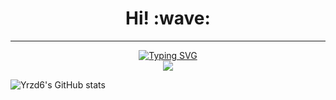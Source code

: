 <h1 align='center'> Hi! :wave:</h1>

-----

<p align=center>
    <a href="https://git.io/typing-svg"><img src="https://readme-typing-svg.demolab.com?font=Fira+Code&weight=500&size=24&letterSpacing=-0.6px&duration=3400&pause=1000&color=000000&center=false%C2%A0%C2%A0%E5%81%87&vCenter=false%C2%A0%C2%A0%E5%81%87&repeat=true%C2%A0%C2%A0%E7%9C%9F&random=false%C2%A0%C2%A0%E5%81%87&width=300&center=true&lines=Technology+Stack" alt="Typing SVG" /></a>
    <br>
    <a href="https://skillicons.dev">
        <img src="https://skillicons.dev/icons?i=py,js,html,css,cpp,none,vscode,github,pycharm&perline=5" />
    </a>

    
![Yrzd6's GitHub stats](https://github-readme-stats.vercel.app/api?username=yrzd6&show_icons=true&include_all_commits=true)

    
</p>
